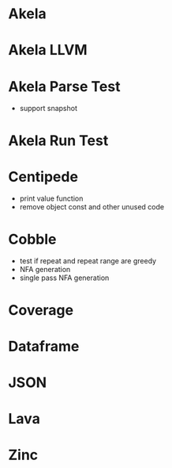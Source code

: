 # Akela

# Akela LLVM

# Akela Parse Test
* support snapshot

# Akela Run Test

# Centipede
* print value function
* remove object const and other unused code

# Cobble
* test if repeat and repeat range are greedy
* NFA generation
* single pass NFA generation

# Coverage

# Dataframe

# JSON

# Lava

# Zinc

